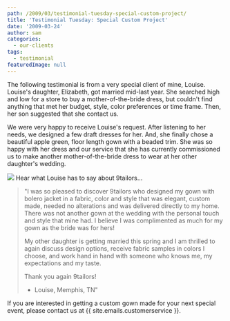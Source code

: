 ```yaml
---
path: /2009/03/testimonial-tuesday-special-custom-project/
title: 'Testimonial Tuesday: Special Custom Project'
date: '2009-03-24'
author: sam
categories:
  - our-clients
tags:
  - testimonial
featuredImage: null
---
```

The following testimonial is from a very special client of mine, Louise. Louise's daughter, Elizabeth, got married mid-last year. She searched high and low for a store to buy a mother-of-the-bride dress, but couldn't find anything that met her budget, style, color preferences or time frame. Then, her son suggested that she contact us.

We were very happy to receive Louise's request. After listening to her needs, we designed a few draft dresses for her. And, she finally chose a beautiful apple green, floor length gown with a beaded trim. She was so happy with her dress and our service that she has currently commissioned us to make another mother-of-the-bride dress to wear at her other daughter's wedding.

[![](http://1.bp.blogspot.com/_RlJ3L7W6dBw/SclBU0XatuI/AAAAAAAAHY4/OYy1yz3yeuk/s400/ldavis_evening_option8.1_FINAL+copy.gif)](http://1.bp.blogspot.com/_RlJ3L7W6dBw/SclBU0XatuI/AAAAAAAAHY4/OYy1yz3yeuk/s1600-h/ldavis_evening_option8.1_FINAL+copy.gif)
Hear what Louise has to say about 9tailors...

> "I was so pleased to discover 9tailors who designed my gown with bolero jacket in a fabric, color and style that was elegant, custom made, needed no alterations and was delivered directly to my home. There was not another gown at the wedding with the personal touch and style that mine had. I believe I was complimented as much for my gown as the bride was for hers!
> 
> My other daughter is getting married this spring and I am thrilled to again discuss design options, receive fabric samples in colors I choose, and work hand in hand with someone who knows me, my expectations and my taste.
> 
> Thank you again 9tailors!
> 
> - Louise, Memphis, TN"

If you are interested in getting a custom gown made for your next special event, please contact us at {{ site.emails.customerservice }}.